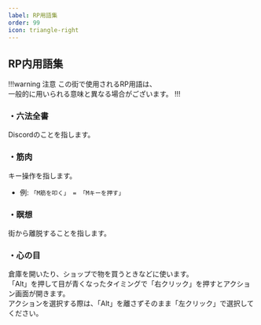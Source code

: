 ```yaml
---
label: RP用語集
order: 99
icon: triangle-right
---
```


## RP内用語集

!!!warning 注意
この街で使用されるRP用語は、  
一般的に用いられる意味と異なる場合がございます。
!!!

### ・六法全書
Discordのことを指します。  

### ・筋肉
キー操作を指します。
- 例: ```「M筋を叩く」 = 「Mキーを押す」```  

### ・瞑想
街から離脱することを指します。  

### ・心の目
倉庫を開いたり、ショップで物を買うときなどに使います。  
「Alt」を押して目が青くなったタイミングで「右クリック」を押すとアクション画面が開きます。  
アクションを選択する際は、「Alt」を離さずそのまま「左クリック」で選択してください。  
